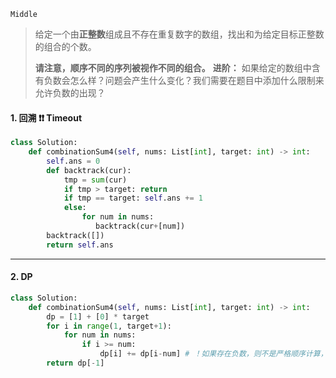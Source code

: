 `Middle`

> 给定一个由**正整数**组成且不存在重复数字的数组，找出和为给定目标正整数的组合的个数。
>
> **请注意，顺序不同的序列被视作不同的组合。**
>**进阶：**
> 如果给定的数组中含有负数会怎么样？问题会产生什么变化？我们需要在题目中添加什么限制来允许负数的出现？

#### 1. 回溯 :heavy_exclamation_mark::heavy_exclamation_mark: Timeout

```python
class Solution:
    def combinationSum4(self, nums: List[int], target: int) -> int:
        self.ans = 0
        def backtrack(cur):
            tmp = sum(cur)
            if tmp > target: return 
            if tmp == target: self.ans += 1
            else:
                for num in nums:
                   backtrack(cur+[num])
        backtrack([])
        return self.ans
```

---

#### 2. DP

```python
class Solution:
    def combinationSum4(self, nums: List[int], target: int) -> int:
        dp = [1] + [0] * target
        for i in range(1, target+1):
            for num in nums:
                if i >= num:
                    dp[i] += dp[i-num] # ！如果存在负数，则不是严格顺序计算，需要用到后面未计算的值
        return dp[-1]
```

